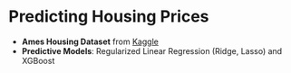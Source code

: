 # Predicting Housing Prices
- **Ames Housing Dataset** from [Kaggle](https://www.kaggle.com/competitions/house-prices-advanced-regression-techniques/code)
- **Predictive Models**: Regularized Linear Regression (Ridge, Lasso) and XGBoost
